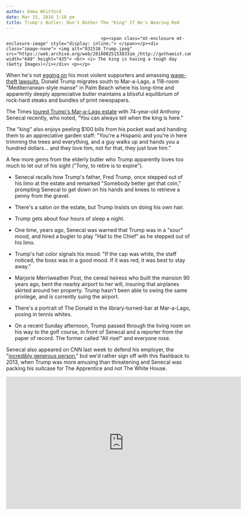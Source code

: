 ```yaml
---
author: Emma Whitford
date: Mar 15, 2016 1:18 pm
title: Trump's Butler: Don't Bother The "King" If He's Wearing Red
---
```


	
										<p><span class="mt-enclosure mt-enclosure-image" style="display: inline;"> </span></p><div class="image-none"> <img alt="031516_Trump.jpeg" src="https://web.archive.org/web/20160825153833im_/http://gothamist.com/attachments/nyc_ewhitford/031516_Trump.jpeg" width="640" height="435"> <br> <i> The king is having a tough day (Getty Images)</i></div> <p></p>

<p>When he&apos;s not <a href="https://web.archive.org/web/20160825153833/http://gothamist.com/2016/03/13/donald_trump_encourages_violent_sup.php">egging on</a> his most violent supporters and amassing <a href="https://web.archive.org/web/20160825153833/http://gothamist.com/2016/03/11/immigrant_model_trump.php">wage-theft</a> <a href="https://web.archive.org/web/20160825153833/http://gothamist.com/2016/03/08/trump_is_being_sued_for_stolen_wage.php">lawsuits</a>, Donald Trump migrates south to Mar-a-Lago, a 118-room &quot;Mediterranean-style manse&quot; in Palm Beach where his long-time and apparently deeply appreciative butler maintains a blissful equilibrium of rock-hard steaks and bundles of print newspapers.</p>

<p>The Times <a href="https://web.archive.org/web/20160825153833/http://www.nytimes.com/2016/03/16/us/politics/donald-trump-butler-mar-a-lago.html">toured Trump&apos;s Mar-a-Lago estate</a> with 74-year-old Anthony Senecal recently, who noted, &#x201C;You can always tell when the king is here.&quot;</p>

<p>The &quot;king&quot; also enjoys peeling $100 bills from his pocket wad and handing them to an appreciative garden staff: &quot;You&apos;re a Hispanic and you&apos;re in here trimming the trees and everything, and a guy walks up and hands you a hundred dollars... and they love him, not for that, they just love him.&quot; </p>

<p>A few more gems from the elderly butler who Trump apparently loves too much to let out of his sight (&quot;Tony, to retire is to expire&quot;).</p>

<ul>
	<li>Senecal recalls how Trump&apos;s father, Fred Trump, once stepped out of his limo at the estate and remarked &quot;Somebody better get that coin,&quot; prompting Senecal to get down on his hands and knees to retrieve a penny from the gravel. </li>
</ul>

<ul>
	<li>There&apos;s a salon on the estate, but Trump insists on doing his own hair. </li>
</ul>

<ul>
	<li>Trump gets about four hours of sleep a night. </li>
</ul>

<ul>
	<li>One time, years ago, Senecal was warned that Trump was in a &quot;sour&quot; mood, and hired a bugler to play &quot;Hail to the Chief&quot; as he stepped out of his limo. </li>
</ul>

<ul>
	<li>Trump&apos;s hat color signals his mood: &quot;If the cap was white, the staff noticed, the boss was in a good mood. If it was red, it was best to stay away.&quot; </li>
</ul>

<ul>
	<li>Marjorie Merriweather Post, the cereal heiress who built the mansion 90 years ago, bent the nearby airport to her will, insuring that airplanes skirted around her property. Trump hasn&apos;t been able to swing the same privilege, and is currently suing the airport. </li>
</ul>

<ul>
	<li>There&apos;s a portrait of The Donald in the library-turned-bar at Mar-a-Lago, posing in tennis whites. </li>
</ul>

<ul>
	<li>On a recent Sunday afternoon, Trump passed through the living room on his way to the golf course, in front of Senecal and a reporter from the paper of record. The former called &quot;All rise!&quot; and everyone rose. </li>
</ul>

<p>Senecal also appeared on CNN last week to defend his employer, the &quot;<a href="https://web.archive.org/web/20160825153833/http://www.realclearpolitics.com/video/2016/03/10/trump_butler_incredibly_generous_just_a_nice_man.html">incredibly generous person</a>,&quot;  but we&apos;d rather sign off with this flashback to 2013, when Trump was more amusing than threatening and Senecal was packing his suitcase for The Apprentice and not The White House.</p>

<p><iframe width="640" height="360" src="https://web.archive.org/web/20160825153833if_/https://www.youtube.com/embed/Eeq9UKo04II?rel=0&amp;showinfo=0" frameborder="0" allowfullscreen></iframe></p>					
										
									
				